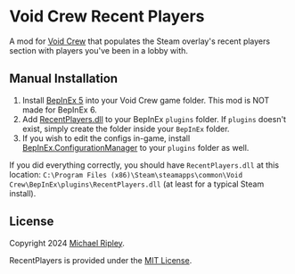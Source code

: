# Void Crew Recent Players

A mod for [Void Crew](https://store.steampowered.com/app/1063420/Void_Crew/) that populates the Steam overlay's recent players section with players you've been in a lobby with.

## Manual Installation

1. Install [BepInEx 5](https://github.com/BepInEx/BepInEx) into your Void Crew game folder. This mod is NOT made for
   BepInEx 6.
2. Add [RecentPlayers.dll](https://github.com/zkxs/VoidCrewRecentPlayers/releases/latest/download/RecentPlayers.dll) to your BepInEx `plugins`
   folder. If `plugins` doesn't exist, simply create the folder inside your `BepInEx` folder.
3. If you wish to edit the configs in-game, install
   [BepInEx.ConfigurationManager](https://github.com/BepInEx/BepInEx.ConfigurationManager) to your `plugins` folder as
   well.

If you did everything correctly, you should have `RecentPlayers.dll` at this location:
`C:\Program Files (x86)\Steam\steamapps\common\Void Crew\BepInEx\plugins\RecentPlayers.dll` (at least for a typical Steam
install).

## License

Copyright 2024 [Michael Ripley](https://github.com/zkxs).

RecentPlayers is provided under the [MIT License](LICENSE).
